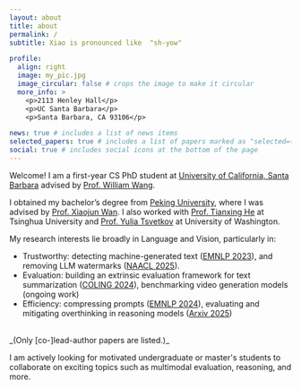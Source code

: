 ```yaml
---
layout: about
title: about
permalink: /
subtitle: Xiao is pronounced like  "sh-yow"

profile:
  align: right
  image: my_pic.jpg
  image_circular: false # crops the image to make it circular
  more_info: >
    <p>2113 Henley Hall</p>
    <p>UC Santa Barbara</p>
    <p>Santa Barbara, CA 93106</p>

news: true # includes a list of news items
selected_papers: true # includes a list of papers marked as "selected={true}"
social: true # includes social icons at the bottom of the page
---
```

Welcome! I am a first-year CS PhD student at [University of California, Santa Barbara](https://www.ucsb.edu/) advised by [Prof. William Wang](https://sites.cs.ucsb.edu/~william/).


I obtained my bachelor’s degree from [Peking University](https://english.pku.edu.cn/), where I was advised by [Prof. Xiaojun Wan](https://wanxiaojun.github.io/). I also worked with [Prof. Tianxing He](https://cloudygoose.github.io/) at Tsinghua University and [Prof. Yulia Tsvetkov](https://homes.cs.washington.edu/~yuliats/) at University of Washington.

My research interests lie broadly in Language and Vision, particularly in:
- Trustworthy: detecting machine-generated text ([EMNLP 2023](https://aclanthology.org/2023.findings-emnlp.318/)), and removing LLM watermarks ([NAACL 2025](https://arxiv.org/abs/2411.01222)).
- Evaluation: building an extrinsic evaluation framework for text summarization ([COLING 2024](https://aclanthology.org/2024.lrec-main.821/)), benchmarking video generation models (ongoing work)
- Efficiency: compressing prompts ([EMNLP 2024](https://aclanthology.org/2024.findings-emnlp.851/)), evaluating and mitigating overthinking in reasoning models ([Arxiv 2025](https://arxiv.org/abs/2504.13367))

<br>
_(Only [co-]lead-author papers are listed.)_

I am actively looking for motivated undergraduate or master's students to collaborate on exciting topics such as multimodal evaluation, reasoning, and more.